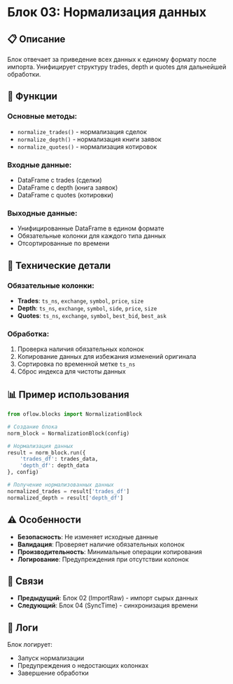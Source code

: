 # Блок 03: Нормализация данных

## 📋 Описание

Блок отвечает за приведение всех данных к единому формату после импорта.
Унифицирует структуру trades, depth и quotes для дальнейшей обработки.

## 🎯 Функции

### **Основные методы:**
- `normalize_trades()` - нормализация сделок
- `normalize_depth()` - нормализация книги заявок  
- `normalize_quotes()` - нормализация котировок

### **Входные данные:**
- DataFrame с trades (сделки)
- DataFrame с depth (книга заявок)
- DataFrame с quotes (котировки)

### **Выходные данные:**
- Унифицированные DataFrame в едином формате
- Обязательные колонки для каждого типа данных
- Отсортированные по времени

## 🔧 Технические детали

### **Обязательные колонки:**
- **Trades**: `ts_ns`, `exchange`, `symbol`, `price`, `size`
- **Depth**: `ts_ns`, `exchange`, `symbol`, `side`, `price`, `size`
- **Quotes**: `ts_ns`, `exchange`, `symbol`, `best_bid`, `best_ask`

### **Обработка:**
1. Проверка наличия обязательных колонок
2. Копирование данных для избежания изменений оригинала
3. Сортировка по временной метке `ts_ns`
4. Сброс индекса для чистоты данных

## 📊 Пример использования

```python
from oflow.blocks import NormalizationBlock

# Создание блока
norm_block = NormalizationBlock(config)

# Нормализация данных
result = norm_block.run({
    'trades_df': trades_data,
    'depth_df': depth_data
}, config)

# Получение нормализованных данных
normalized_trades = result['trades_df']
normalized_depth = result['depth_df']
```

## ⚠️ Особенности

- **Безопасность**: Не изменяет исходные данные
- **Валидация**: Проверяет наличие обязательных колонок
- **Производительность**: Минимальные операции копирования
- **Логирование**: Предупреждения при отсутствии колонок

## 🔗 Связи

- **Предыдущий**: Блок 02 (ImportRaw) - импорт сырых данных
- **Следующий**: Блок 04 (SyncTime) - синхронизация времени

## 📝 Логи

Блок логирует:
- Запуск нормализации
- Предупреждения о недостающих колонках
- Завершение обработки
